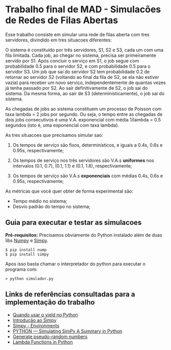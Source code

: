 # Trabalho final de MAD - Simulacões de Redes de Filas Abertas

Esse trabalho consiste em simular uma rede de filas aberta com tres servidores, divindido em tres situacoes diferentes:

O sistema é constituído por três servidores, S1, S2 e S3, cada um com uma fila limitada. Cada job, ao chegar no sistema, precisa ser primeiramente servido por S1. Após concluir o serviço em S1, o job segue com probabilidade 0.5 para o servidor S2, e com probabilidade 0.5 para o servidor S3. Um job que sai do servidor S2 tem probabilidade 0.2 de retornar ao servidor S2 (voltando ao final da fila de S2, se ela não estiver vazia) para receber um novo serviço, independentemente de quantas vezes já tenha passado por S2. Ao sair definitivamente de S2, o job sai do sistema. Da mesma forma, ao sair de S3 (deterministicamente), o job sai do sistema.

As chegadas de jobs ao sistema constituem um processo de Poisson com taxa lambda = 2 jobs por segundo. Ou seja, o tempo entre as chegadas de dois jobs consecutivos é uma V.A. exponencial com média 1/lambda = 0.5 segundos (isto é, uma exponencial com taxa lambda).

As tres situacoes que precisamos simular sao:

1) Os tempos de serviço são fixos, determinísticos, e iguais a 0.4s, 0.6s e 0.95s, respectivamente;

2) Os tempos de serviço nos três servidores são V.A.s **uniformes** nos intervalos (0.1, 0.7), (0.1, 1.1) e (0.1, 1.8), respectivamente;

3) Os tempos de serviço são V.A.s **exponenciais** com médias 0.4s, 0.6s e 0.95s, respectivamente;

As métricas que você quer obter de forma experimental são:

- Tempo médio no sistema;
- Desvio padrão do tempo no sistema;

## Guia para executar e testar as simulacoes

**Pré-requisitos:** Precisamos obviamente do Python instalado além de duas libs [Numpy](http://www.numpy.org/) e [Simpy](https://simpy.readthedocs.io/en/latest/contents.html).


```
$ pip install nump
$ pip install simpy
```

Apos isso basta chamar o interpretador do python para executar o programa com:

```
> python simulador.py
```

## Links de referências consultadas para a implementação do trabalho

- [Quando usar o yield no Python ](https://medium.com/@bernardo.costa/quando-usar-o-yield-no-python-ebae18b144ba)
- [Introdução ao Simpy](https://simpy.livrosimulacao.eng.br/parte-i-introducao/criando_as_primeiras_entidades)
- [Simpy - Environments](https://simpy.readthedocs.io/en/latest/topical_guides/environments.html)
- [PYTHON — Simulating SimPy A Summary in Python](https://laxfed.dev/python-simulating-simpy-a-summary-in-python-4bc1dc7c5930)
- [Generate pseudo-random numbers](https://docs.python.org/2/library/random.html)
- [Lambda Functions in Python](https://www.w3schools.com/python/python_lambda.asp)
